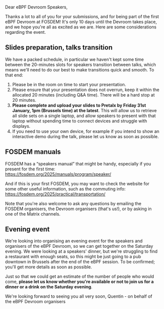 Dear eBPF Devroom Speakers,

Thanks a lot to all of you for your submissions, and for being part of the
first eBPF Devroom at FOSDEM! It's only 10 days until the Devroom takes place,
and we hope you're all as excited as we are. Here are some considerations
regarding the event.

Slides preparation, talks transition
------------------------------------

We have a packed schedule, in particular we haven't kept some time between the
20-minutes slots for speakers transition between talks, which means we'll need
to do our best to make transitions quick and smooth. To that end:

1. Please be in the room on time to start your presentation.
2. Please ensure that your presentation does not overrun, keep it within the
   allocated 20 minutes (including Q&A time). There will be a hard stop at 20
   minutes.
3. **Please complete and upload your slides to Pretalx by Friday 31st January,
   1pm (Brussels time) at the latest**. This will allow us to retrieve all
   slide sets on a single laptop, and allow speakers to present with that
   laptop without spending time to connect devices and struggle with displays.
4. If you need to use your own device, for example if you intend to show an
   interactive demo during the talk, please let us know as soon as possible.

FOSDEM manuals
--------------

FOSDEM has a “speakers manual” that might be handy, especially if you present
for the first time: https://fosdem.org/2025/manuals/program/speaker/

And if this is your first FOSDEM, you may want to check the website for some
other useful information, such as the commuting info:
https://fosdem.org/2025/practical/transportation/

Note that you're also welcome to ask any questions by emailing the FOSDEM
organisers, the Devroom organisers (that's us!), or by asking in one of the
Matrix channels.

Evening event
-------------

We're looking into organising an evening event for the speakers and organisers
of the eBPF Devroom, so we can get together on the Saturday evening. We were
looking at a speakers' dinner, but we're struggling to find a restaurant with
enough seats, so this might be just going to a pub downtown in Brussels after
the end of the eBPF session. To be confirmed; you'll get more details as soon
as possible.

Just so that we could get an estimate of the number of people who would come,
**please let us know whether you're available or not to join us for a dinner or
a drink on the Saturday evening**.

We're looking forward to seeing you all very soon,
Quentin - on behalf of the eBPF Devroom organisers
